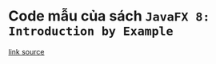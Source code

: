 # Code mẫu của sách `JavaFX 8: Introduction by Example`

[link source](https://carlfx.wordpress.com/book-code/)
